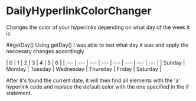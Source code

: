 # DailyHyperlinkColorChanger
Changes the color of your hyperlinks depending on what day of the week it is.

##getDay()
Using getDay() I was able to test what day it was and apply the neccesary changes accordingly

|  0 | 1 | 2 | 3 | 4 | 5 | 6 | 
| --- | --- | --- | --- | --- | --- | --- | --- |
| Sunday | Monday | Tuesday | Wednesday | Thursday | Friday | Saturday | 

After it's found the current date, it will then find all elements with the 'a' hyperlink code and replace the default color with the one specified in the if statement.
